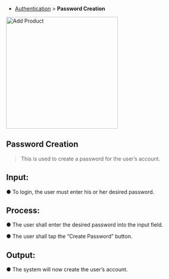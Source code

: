 - [Authentication](../MAIN_MD/2_SQUAREMIND_Authentication.md) > **Password Creation**
<img src="https://github.com/HarleyGotardo/square-mind/assets/111520613/d54545c6-4b89-4664-9570-baf741f535ee" alt="Add Product" width="300"/>

## Password Creation
> This is used to create a password for the user’s account.

## Input:
● To login, the user must enter his or her desired password.

## Process:
● The user shall enter the desired password into the input field.

● The user shall tap the “Create Password” button.

## Output:
● The system will now create the user’s account.

